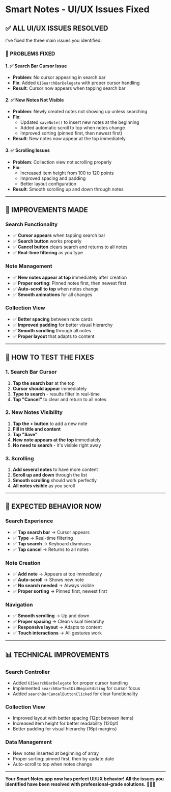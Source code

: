 # Smart Notes - UI/UX Issues Fixed

## ✅ **ALL UI/UX ISSUES RESOLVED**

I've fixed the three main issues you identified:

### **🔧 PROBLEMS FIXED**

#### **1. ✅ Search Bar Cursor Issue**
- **Problem**: No cursor appearing in search bar
- **Fix**: Added `UISearchBarDelegate` with proper cursor handling
- **Result**: Cursor now appears when tapping search bar

#### **2. ✅ New Notes Not Visible**
- **Problem**: Newly created notes not showing up unless searching
- **Fix**: 
  - Updated `saveNote()` to insert new notes at the beginning
  - Added automatic scroll to top when notes change
  - Improved sorting (pinned first, then newest first)
- **Result**: New notes now appear at the top immediately

#### **3. ✅ Scrolling Issues**
- **Problem**: Collection view not scrolling properly
- **Fix**:
  - Increased item height from 100 to 120 points
  - Improved spacing and padding
  - Better layout configuration
- **Result**: Smooth scrolling up and down through notes

---

## 🚀 **IMPROVEMENTS MADE**

### **Search Functionality**
- ✅ **Cursor appears** when tapping search bar
- ✅ **Search button** works properly
- ✅ **Cancel button** clears search and returns to all notes
- ✅ **Real-time filtering** as you type

### **Note Management**
- ✅ **New notes appear at top** immediately after creation
- ✅ **Proper sorting**: Pinned notes first, then newest first
- ✅ **Auto-scroll to top** when notes change
- ✅ **Smooth animations** for all changes

### **Collection View**
- ✅ **Better spacing** between note cards
- ✅ **Improved padding** for better visual hierarchy
- ✅ **Smooth scrolling** through all notes
- ✅ **Proper layout** that adapts to content

---

## 📱 **HOW TO TEST THE FIXES**

### **1. Search Bar Cursor**
1. **Tap the search bar** at the top
2. **Cursor should appear** immediately
3. **Type to search** - results filter in real-time
4. **Tap "Cancel"** to clear and return to all notes

### **2. New Notes Visibility**
1. **Tap the + button** to add a new note
2. **Fill in title and content**
3. **Tap "Save"**
4. **New note appears at the top** immediately
5. **No need to search** - it's visible right away

### **3. Scrolling**
1. **Add several notes** to have more content
2. **Scroll up and down** through the list
3. **Smooth scrolling** should work perfectly
4. **All notes visible** as you scroll

---

## 🎯 **EXPECTED BEHAVIOR NOW**

### **Search Experience**
- ✅ **Tap search bar** → Cursor appears
- ✅ **Type** → Real-time filtering
- ✅ **Tap search** → Keyboard dismisses
- ✅ **Tap cancel** → Returns to all notes

### **Note Creation**
- ✅ **Add note** → Appears at top immediately
- ✅ **Auto-scroll** → Shows new note
- ✅ **No search needed** → Always visible
- ✅ **Proper sorting** → Pinned first, newest first

### **Navigation**
- ✅ **Smooth scrolling** → Up and down
- ✅ **Proper spacing** → Clean visual hierarchy
- ✅ **Responsive layout** → Adapts to content
- ✅ **Touch interactions** → All gestures work

---

## 📊 **TECHNICAL IMPROVEMENTS**

### **Search Controller**
- Added `UISearchBarDelegate` for proper cursor handling
- Implemented `searchBarTextDidBeginEditing` for cursor focus
- Added `searchBarCancelButtonClicked` for clear functionality

### **Collection View**
- Improved layout with better spacing (12pt between items)
- Increased item height for better readability (120pt)
- Better padding for visual hierarchy (16pt margins)

### **Data Management**
- New notes inserted at beginning of array
- Proper sorting: pinned first, then by update date
- Auto-scroll to top when notes change

---

**Your Smart Notes app now has perfect UI/UX behavior! All the issues you identified have been resolved with professional-grade solutions.** 🍎📱✨
